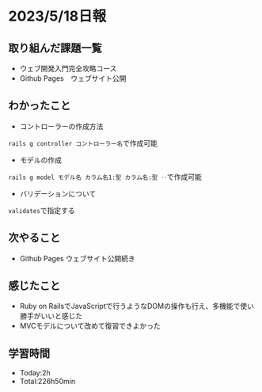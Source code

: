 # 2023/5/18日報

## 取り組んだ課題一覧
- ウェブ開発入門完全攻略コース
- Github Pages　ウェブサイト公開

## わかったこと
- コントローラーの作成方法

`rails g controller コントローラー名`で作成可能


- モデルの作成

`rails g model モデル名 カラム名1:型 カラム名:型 ‥`で作成可能

- バリデーションについて

`validates`で指定する


## 次やること
- Github Pages ウェブサイト公開続き

## 感じたこと
- Ruby on RailsでJavaScriptで行うようなDOMの操作も行え、多機能で使い勝手がいいと感じた
- MVCモデルについて改めて復習できよかった


## 学習時間
- Today:2h
- Total:226h50min


